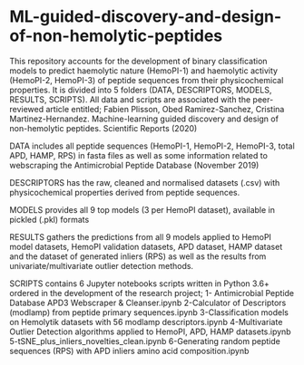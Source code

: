 # ML-guided-discovery-and-design-of-non-hemolytic-peptides

This repository accounts for the development of binary classification models to predict haemolytic nature (HemoPI-1) and haemolytic activity (HemoPI-2, HemoPI-3) of peptide sequences from their physicochemical properties. It is divided into 5 folders (DATA, DESCRIPTORS, MODELS, RESULTS, SCRIPTS). All data and scripts are associated with the peer-reviewed article entitled;
Fabien Plisson, Obed Ramirez-Sanchez, Cristina Martinez-Hernandez. Machine-learning guided discovery and design of non-hemolytic peptides. Scientific Reports (2020)

DATA includes all peptide sequences (HemoPI-1, HemoPI-2, HemoPI-3, total APD, HAMP, RPS) in fasta files as well as some information related to webscraping the Antimicrobial Peptide Database (November 2019)

DESCRIPTORS has the raw, cleaned and normalised datasets (.csv) with physicochemical properties derived from peptide sequences.

MODELS provides all 9 top models (3 per HemoPI dataset), available in pickled (.pkl) formats

RESULTS gathers the predictions from all 9 models applied to HemoPI model datasets, HemoPI validation datasets, APD dataset, HAMP dataset and the dataset of generated inliers (RPS) as well as the results from univariate/multivariate outlier detection methods.

SCRIPTS contains 6 Jupyter notebooks scripts written in Python 3.6+ ordered in the development of the research project;
1- Antimicrobial Peptide Database APD3 Webscraper & Cleanser.ipynb
2-Calculator of Descriptors (modlamp) from peptide primary sequences.ipynb
3-Classification models on Hemolytik datasets with 56 modlamp descriptors.ipynb
4-Multivariate Outlier Detection algorithms applied to HemoPI, APD, HAMP datasets.ipynb
5-tSNE_plus_inliers_novelties_clean.ipynb
6-Generating random peptide sequences (RPS) with APD inliers amino acid composition.ipynb
